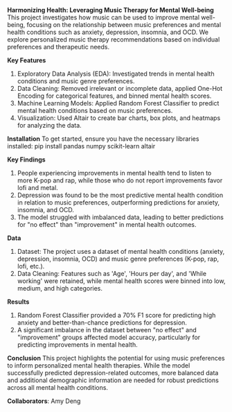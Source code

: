 **Harmonizing Health: Leveraging Music Therapy for Mental Well-being**
This project investigates how music can be used to improve mental well-being, focusing on the relationship between music preferences and mental health conditions such as anxiety, depression, insomnia, and OCD. We explore personalized music therapy recommendations based on individual preferences and therapeutic needs.

**Key Features**
1. Exploratory Data Analysis (EDA): Investigated trends in mental health conditions and music genre preferences.
2. Data Cleaning: Removed irrelevant or incomplete data, applied One-Hot Encoding for categorical features, and binned mental health scores.
3. Machine Learning Models: Applied Random Forest Classifier to predict mental health conditions based on music preferences.
4. Visualization: Used Altair to create bar charts, box plots, and heatmaps for analyzing the data.

**Installation**
To get started, ensure you have the necessary libraries installed: pip install pandas numpy scikit-learn altair

**Key Findings**
1. People experiencing improvements in mental health tend to listen to more K-pop and rap, while those who do not report improvements favor lofi and metal.
2. Depression was found to be the most predictive mental health condition in relation to music preferences, outperforming predictions for anxiety, insomnia, and OCD.
3. The model struggled with imbalanced data, leading to better predictions for "no effect" than "improvement" in mental health outcomes.

**Data**
1. Dataset: The project uses a dataset of mental health conditions (anxiety, depression, insomnia, OCD) and music genre preferences (K-pop, rap, lofi, etc.).
2. Data Cleaning: Features such as 'Age', 'Hours per day', and 'While working' were retained, while mental health scores were binned into low, medium, and high categories.

**Results**
1. Random Forest Classifier provided a 70% F1 score for predicting high anxiety and better-than-chance predictions for depression.
2. A significant imbalance in the dataset between "no effect" and "improvement" groups affected model accuracy, particularly for predicting improvements in mental health.

**Conclusion**
This project highlights the potential for using music preferences to inform personalized mental health therapies. While the model successfully predicted depression-related outcomes, more balanced data and additional demographic information are needed for robust predictions across all mental health conditions.

**Collaborators**: Amy Deng

